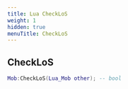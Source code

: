```yaml
---
title: Lua CheckLoS
weight: 1
hidden: true
menuTitle: CheckLoS
---
```

## CheckLoS
```lua
Mob:CheckLoS(Lua_Mob other); -- bool
```